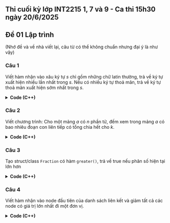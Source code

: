 ## Thi cuối kỳ lớp INT2215 1, 7 và 9 - Ca thi 15h30 ngày 20/6/2025
## Đề 01 Lập trình

(Nhớ đề và về nhà viết lại, câu từ có thể không chuẩn nhưng đại ý là như vậy)

### Câu 1
Viết hàm nhận vào xâu ký tự $s$ chỉ gồm những chữ latin thường, trả về ký tự xuất hiện nhiều lần nhất trong $s$. Nếu có nhiều ký tự thoả mãn, trả về ký tự thoả mãn xuất hiện sớm nhất trong $s$.

<details><summary><strong>Code (C++)</strong></summary>

```cpp
char mostFrequentChar(string s) {
  vector<int> cnt(26, 0);
  int mx = 0;
  for (char c : s) {
    mx = max(mx, ++cnt[c - 'a']);
  }
  for (char c : s) {
    if (cnt[c - 'a'] == mx) {
      return c;
    }
  }
  return '!';  // khong bao gio chay duoc vao day
}
```
</details>

### Câu 2
Viết chương trình: Cho một mảng $a$ có $n$ phần tử, đếm xem trong mảng $a$ có bao nhiêu đoạn con liên tiếp có tổng chia hết cho $k$.

<details><summary><strong>Code (C++)</strong></summary>

```cpp
#include <iostream>
#include <vector>
using namespace std;

int main() {
  int n, k;
  cin >> n >> k;
  vector<int> pref(n+1, 0);
  for (int i = 0; i < n; ++i) {
    cin >> pref[i];
    pref[i] = (pref[i] + pref[i-1]) % k;
  }
  vector<int> cnt(k, 0);
  for (int x : pref) {
    ++cnt[x];
  }
  int ans = 0;
  for (int x : cnt) {
    ans += x * (x - 1);
  }
  cout << ans / 2;
}
```
</details>

### Câu 3
Tạo struct/class `Fraction` có hàm `greater()`, trả về true nếu phân số hiện tại lớn hơn

<details><summary><strong>Code (C++)</strong></summary>

```cpp
#define ll long long

struct Fraction {
  ll x, y;
  Fraction() {}
  Fraction(ll _x, ll _y) {
    x = _x;
    y = _y;
  }
  bool greater(Fraction other) {
    ll a = x * other.y - y * other.x;
    ll b = y * other.y;
    return a * b > 0;
  }
};
```
</details>

### Câu 4
Viết hàm nhận vào node đầu tiên của danh sách liên kết và giảm tất cả các node có giá trị lớn nhất đi một đơn vị.

<details><summary><strong>Code (C++)</strong></summary>

```cpp
struct Element {
  int data;
  Element *next;
};

void decreaseMax(Element *head) {
  int mx = -2e9;
  for (Element *p = head; p; p = p->next) {
    mx = max(mx, p->data);
  }
  for (Element *p = head; p; p = p->next) {
    if (p->data == mx) {
      --(p->data);
    }
  }
}
```
</details>
